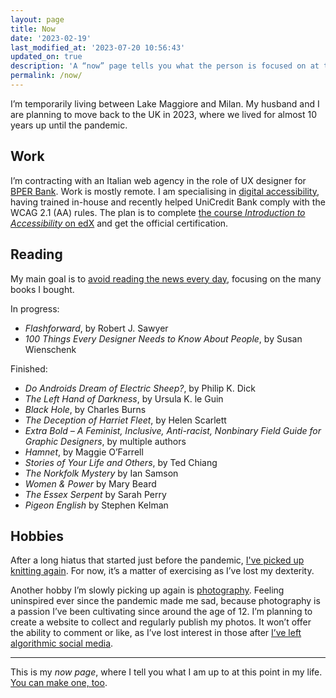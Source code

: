 ```yaml
---
layout: page
title: Now
date: '2023-02-19'
last_modified_at: '2023-07-20 10:56:43'
updated_on: true
description: 'A “now” page tells you what the person is focused on at this point in their life.'
permalink: /now/
---
```

I’m temporarily living between Lake Maggiore and Milan. My husband and I are planning to move back to the UK in 2023, where we lived for almost 10 years up until the pandemic.

## Work

I’m contracting with an Italian web agency in the role of UX designer for <a href="https://www.bper.it/">BPER Bank</a>. Work is mostly remote. I am specialising in [digital accessibility](https://silviamaggidesign.com/category/accessibility/ "View posts under the 'accessibility' category"), having trained in-house and recently helped UniCredit Bank comply with the WCAG 2.1 (AA) rules. The plan is to complete <a href="https://www.edx.org/course/web-accessibility-introduction">the course <em>Introduction to Accessibility</em> on edX</a> and get the official certification.

## Reading

My main goal is to <a href="https://silviamaggidesign.com/notes/note-about-news-consumption/" title="read a brief note about news consumption">avoid reading the news every day</a>, focusing on the many books I bought.

In progress:

- _Flashforward_, by Robert J. Sawyer
- _100 Things Every Designer Needs to Know About People_, by Susan Wienschenk

Finished:

- _Do Androids Dream of Electric Sheep?_, by Philip K. Dick
- _The Left Hand of Darkness_, by Ursula K. le Guin
- _Black Hole_, by Charles Burns
- _The Deception of Harriet Fleet_, by Helen Scarlett
- _Extra Bold – A Feminist, Inclusive, Anti-racist, Nonbinary Field Guide for Graphic Designers_, by multiple authors
- _Hamnet_, by Maggie O’Farrell
- _Stories of Your Life and Others_, by Ted Chiang
- _The Norkfolk Mystery_ by Ian Samson
- _Women & Power_ by Mary Beard
- _The Essex Serpent_ by Sarah Perry
- _Pigeon English_ by Stephen Kelman

## Hobbies

After a long hiatus that started just before the pandemic, [I've picked up knitting again](https://silviamaggidesign.com/personal/back-to-knitting/). For now, it’s a matter of exercising as I’ve lost my dexterity.

Another hobby I’m slowly picking up again is [photography](https://silviamaggidesign.com/category/photography/ "View all posts under the 'photography' category"). Feeling uninspired ever since the pandemic made me sad, because photography is a passion I’ve been cultivating since around the age of 12. I’m planning to create a website to collect and regularly publish my photos. It won’t offer the ability to comment or like, as I’ve lost interest in those after [I’ve left algorithmic social media](https://silviamaggidesign.com/personal/life-off-social-media/ "read what happened when I left social media").

---
This is my *now page*, where I tell you what I am up to at this point in my life. [You can make one, too](https://nownownow.com/about).